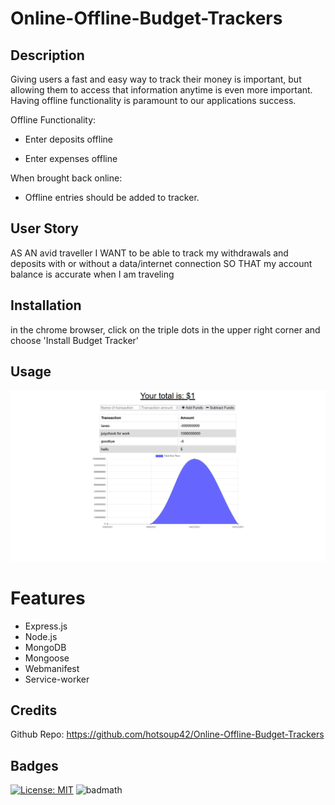 
# Online-Offline-Budget-Trackers

## Description
Giving users a fast and easy way to track their money is important, but allowing them to access that information anytime is even more important. Having offline functionality is paramount to our applications success.
  
Offline Functionality:

  * Enter deposits offline

  * Enter expenses offline

When brought back online:

  * Offline entries should be added to tracker.

## User Story

  AS AN avid traveller
  I WANT to be able to track my withdrawals and deposits with or without a data/internet connection
  SO THAT my account balance is accurate when I am traveling


## Installation

  in the chrome browser, click on the triple dots in the upper right corner and choose 'Install Budget Tracker'

## Usage
   
![demo-screenshot](assets/Capture.PNG)

# Features

- Express.js
- Node.js
- MongoDB
- Mongoose
- Webmanifest
- Service-worker

## Credits

  Github Repo: https://github.com/hotsoup42/Online-Offline-Budget-Trackers

## Badges
[![License: MIT](https://img.shields.io/badge/License-MIT-yellow.svg)](https://opensource.org/licenses/MIT)
![badmath](https://img.shields.io/github/languages/top/nielsenjared/badmath)




